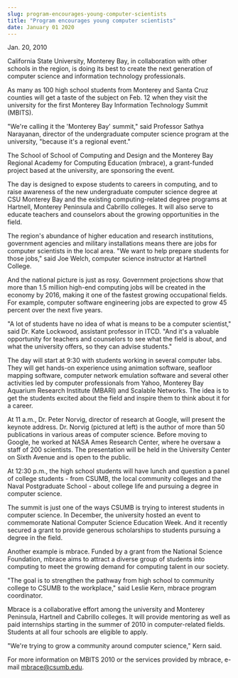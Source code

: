 ```yaml
---
slug: program-encourages-young-computer-scientists
title: "Program encourages young computer scientists"
date: January 01 2020
---
```


 
<p>Jan. 20, 2010</p>
<p>
  California State University, Monterey Bay, in collaboration with other schools
  in the region, is doing its best to create the next generation of computer
  science and information technology professionals.
</p>
<p>
  As many as 100 high school students from Monterey and Santa Cruz counties will
  get a taste of the subject on Feb. 12 when they visit the university for the
  first Monterey Bay Information Technology Summit (MBITS).
</p>
<p>
  "We're calling it the 'Monterey Bay' summit," said Professor Sathya Narayanan,
  director of the undergraduate computer science program at the university,
  "because it's a regional event."
</p>
<p>
  The School of School of Computing and Design and the Monterey Bay Regional
  Academy for Computing Education (mbrace), a grant-funded project based at the
  university, are sponsoring the event.
</p>
<p>
  The day is designed to expose students to careers in computing, and to raise
  awareness of the new undergraduate computer science degree at CSU Monterey Bay
  and the existing computing-related degree programs at Hartnell, Monterey
  Peninsula and Cabrillo colleges. It will also serve to educate teachers and
  counselors about the growing opportunities in the field.
</p>
<p>
  The region's abundance of higher education and research institutions,
  government agencies and military installations means there are jobs for
  computer scientists in the local area. "We want to help prepare students for
  those jobs," said Joe Welch, computer science instructor at Hartnell College.
</p>
<p>
  And the national picture is just as rosy. Government projections show that
  more than 1.5 million high-end computing jobs will be created in the economy
  by 2016, making it one of the fastest growing occupational fields. For
  example, computer software engineering jobs are expected to grow 45 percent
  over the next five years.
</p>
<p>
  "A lot of students have no idea of what is means to be a computer scientist,"
  said Dr. Kate Lockwood, assistant professor in ITCD. "And it's a valuable
  opportunity for teachers and counselors to see what the field is about, and
  what the university offers, so they can advise students."
</p>
<p>
  The day will start at 9:30 with students working in several computer labs.
  They will get hands-on experience using animation software, seafloor mapping
  software, computer network emulation software and several other activities led
  by computer professionals from Yahoo, Monterey Bay Aquarium Research Institute
  (MBARI) and Scalable Networks. The idea is to get the students excited about
  the field and inspire them to think about it for a career.
</p>
<p>
  At 11 a.m., Dr. Peter Norvig, director of research at Google, will present the
  keynote address. Dr. Norvig (pictured at left) is the author of more than 50
  publications in various areas of computer science. Before moving to Google, he
  worked at NASA Ames Research Center, where he oversaw a staff of 200
  scientists. The presentation will be held in the University Center on Sixth
  Avenue and is open to the public.
</p>
<p>
  At 12:30 p.m., the high school students will have lunch and question a panel
  of college students - from CSUMB, the local community colleges and the Naval
  Postgraduate School - about college life and pursuing a degree in computer
  science.
</p>
<p>
  The summit is just one of the ways CSUMB is trying to interest students in
  computer science. In December, the university hosted an event to commemorate
  National Computer Science Education Week. And it recently secured a grant to
  provide generous scholarships to students pursuing a degree in the field.
</p>
<p>
  Another example is mbrace. Funded by a grant from the National Science
  Foundation, mbrace aims to attract a diverse group of students into computing
  to meet the growing demand for computing talent in our society.
</p>
<p>
  "The goal is to strengthen the pathway from high school to community college
  to CSUMB to the workplace," said Leslie Kern, mbrace program coordinator.
</p>
<p>
  Mbrace is a collaborative effort among the university and Monterey Peninsula,
  Hartnell and Cabrillo colleges. It will provide mentoring as well as paid
  internships starting in the summer of 2010 in computer-related fields.
  Students at all four schools are eligible to apply.
</p>
<p>"We're trying to grow a community around computer science," Kern said.</p>
<p>
  For more information on MBITS 2010 or the services provided by mbrace, e-mail
  <a
    href="&#109;&#x61;i&#108;&#x74;&#111;&#58;&#x6d;&#98;&#114;&#x61;&#99;&#101;&#x40;&#99;&#x73;&#x75;&#109;&#x62;&#x2e;&#101;&#x64;u"
    >mbrace@csumb.edu</a
  >.
</p>
<p></p>
<p></p>
 
